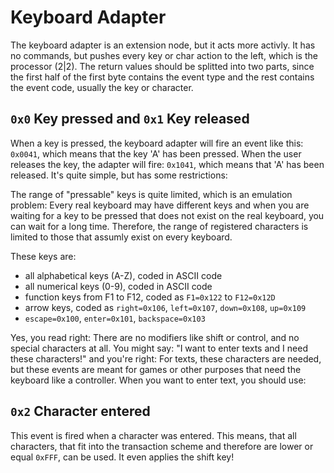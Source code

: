 # Keyboard Adapter

The keyboard adapter is an extension node, but it acts more activly. It has no commands,
but pushes every key or char action to the left, which is the processor (2|2). The return
values should be splitted into two parts, since the first half of the first byte contains
the event type and the rest contains the event code, usually the key or character.

## `0x0` Key pressed and `0x1` Key released

When a key is pressed, the keyboard adapter will fire an event like this: `0x0041`, which
means that the key 'A' has been pressed. When the user releases the key, the adapter will
fire: `0x1041`, which means that 'A' has been released. It's quite simple, but has some
restrictions:

The range of "pressable" keys is quite limited, which is an emulation problem: Every
real keyboard may have different keys and when you are waiting for a key to be pressed
that does not exist on the real keyboard, you can wait for a long time. Therefore, the
range of registered characters is limited to those that assumly exist on every keyboard.

These keys are:

* all alphabetical keys (A-Z), coded in ASCII code
* all numerical keys (0-9), coded in ASCII code
* function keys from F1 to F12, coded as `F1=0x122` to `F12=0x12D`
* arrow keys, coded as `right=0x106`, `left=0x107`, `down=0x108`, `up=0x109`
* `escape=0x100`, `enter=0x101`, `backspace=0x103`

Yes, you read right: There are no modifiers like shift or control, and no special characters
at all. You might say: "I want to enter texts and I need these characters!" and you're right:
For texts, these characters are needed, but these events are meant for games or other purposes
that need the keyboard like a controller. When you want to enter text, you should use:

## `0x2` Character entered

This event is fired when a character was entered. This means, that all characters, that fit
into the transaction scheme and therefore are lower or equal `0xFFF`, can be used. It even applies
the shift key!
